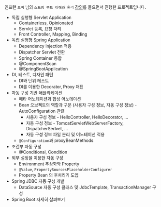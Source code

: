인프런 `토비` 님의 `스프링 부트 이해와 원리` [강의](https://www.inflearn.com/course/%ED%86%A0%EB%B9%84-%EC%8A%A4%ED%94%84%EB%A7%81%EB%B6%80%ED%8A%B8-%EC%9D%B4%ED%95%B4%EC%99%80%EC%9B%90%EB%A6%AC)를 들으면서 진행한 프로젝트입니다.

* 독립 실행형 Servlet Application
  * Containerless, Opinionated
  * Servlet 등록, 요청 처리
  * Front Controller, Mapping, Binding
* 독립 실행형 Spring Application
  * Dependency Injection 적용
  * Dispatcher Servlet 전환
  * Spring Container 통합
  * @ComponentScan
  * @SpringBootApplication
* DI, 테스트, 디자인 패턴
  * DI와 단위 테스트
  * DI를 이용한 Decorator, Proxy 패턴
* 자동 구성 기반 애플리케이션
  * 메타 어노테이션과 합성 어노테이션
  * Bean 오브젝트의 역할과 구분 (사용자 구성 정보, 자동 구성 정보) - AutoConfiguration 관련
    * 사용자 구성 정보 - HelloController, HelloDecorator, ...
    * 자동 구성 정보 - TomcatServletWebServerFactory, DispatcherSerlvet, ...
    * 자동 구성 정보 파일 분리 및 어노테이션 적용
  * `@Configuration`과 proxyBeanMethods
* 조건부 자동 구성
  * @Conditional, Condition
* 외부 설정을 이용한 자동 구성
  * Environment 추상화와 Property
  * `@Value`, `PropertySourcesPlaceholderConfigurer`
  * Property Bean 의 후처리기 도입
* Spring JDBC 자동 구성 개발
  * DataSource 자동 구성 클래스 및 JdbcTemplate, TransactionManager 구성
* Spring Boot 자세히 살펴보기
